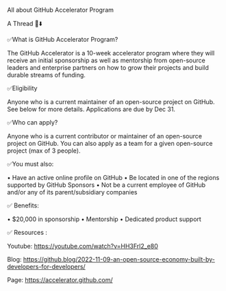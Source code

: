 All about GitHub Accelerator Program

A Thread 🧵⬇️


✅What is GitHub Accelerator Program?

The GitHub Accelerator is a 10-week accelerator program where they will receive an initial sponsorship as well as mentorship from open-source leaders and enterprise partners on how to grow their projects and build durable streams of funding.

✅Eligibility

Anyone who is a current maintainer of an open-source project on GitHub. See below for more details. Applications are due by Dec 31.

✅Who can apply?

Anyone who is a current contributor or maintainer of an open-source project on GitHub. You can also apply as a team for a given open-source project (max of 3 people).

✅You must also:

• Have an active online profile on GitHub
• Be located in one of the regions supported by GitHub Sponsors
• Not be a current employee of GitHub and/or any of its parent/subsidiary companies

✅ Benefits:

• $20,000 in sponsorship
• Mentorship
• Dedicated product support

✅ Resources :

Youtube: https://youtube.com/watch?v=HH3Frl2_e80

Blog: https://github.blog/2022-11-09-an-open-source-economy-built-by-developers-for-developers/

Page: https://accelerator.github.com/
